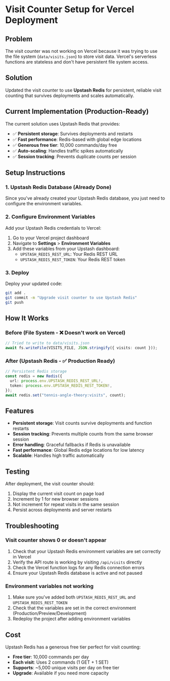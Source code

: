 # Visit Counter Setup for Vercel Deployment

## Problem

The visit counter was not working on Vercel because it was trying to use the file system (`data/visits.json`) to store visit data. Vercel's serverless functions are stateless and don't have persistent file system access.

## Solution

Updated the visit counter to use **Upstash Redis** for persistent, reliable visit counting that survives deployments and scales automatically.

## Current Implementation (Production-Ready)

The current solution uses Upstash Redis that provides:

- ✅ **Persistent storage**: Survives deployments and restarts
- ✅ **Fast performance**: Redis-based with global edge locations
- ✅ **Generous free tier**: 10,000 commands/day free
- ✅ **Auto-scaling**: Handles traffic spikes automatically
- ✅ **Session tracking**: Prevents duplicate counts per session

## Setup Instructions

### 1. Upstash Redis Database (Already Done)

Since you've already created your Upstash Redis database, you just need to configure the environment variables.

### 2. Configure Environment Variables

Add your Upstash Redis credentials to Vercel:

1. Go to your Vercel project dashboard
2. Navigate to **Settings** > **Environment Variables**
3. Add these variables from your Upstash dashboard:
   - `UPSTASH_REDIS_REST_URL`: Your Redis REST URL
   - `UPSTASH_REDIS_REST_TOKEN`: Your Redis REST token

### 3. Deploy

Deploy your updated code:

```bash
git add .
git commit -m "Upgrade visit counter to use Upstash Redis"
git push
```

## How It Works

### Before (File System - ❌ Doesn't work on Vercel)

```typescript
// Tried to write to data/visits.json
await fs.writeFile(VISITS_FILE, JSON.stringify({ visits: count }));
```

### After (Upstash Redis - ✅ Production Ready)

```typescript
// Persistent Redis storage
const redis = new Redis({
  url: process.env.UPSTASH_REDIS_REST_URL!,
  token: process.env.UPSTASH_REDIS_REST_TOKEN!,
});
await redis.set("tennis-angle-theory:visits", count);
```

## Features

- **Persistent storage**: Visit counts survive deployments and function restarts
- **Session tracking**: Prevents multiple counts from the same browser session
- **Error handling**: Graceful fallbacks if Redis is unavailable
- **Fast performance**: Global Redis edge locations for low latency
- **Scalable**: Handles high traffic automatically

## Testing

After deployment, the visit counter should:

1. Display the current visit count on page load
2. Increment by 1 for new browser sessions
3. Not increment for repeat visits in the same session
4. Persist across deployments and server restarts

## Troubleshooting

### Visit counter shows 0 or doesn't appear

1. Check that your Upstash Redis environment variables are set correctly in Vercel
2. Verify the API route is working by visiting `/api/visits` directly
3. Check the Vercel function logs for any Redis connection errors
4. Ensure your Upstash Redis database is active and not paused

### Environment variables not working

1. Make sure you've added both `UPSTASH_REDIS_REST_URL` and `UPSTASH_REDIS_REST_TOKEN`
2. Check that the variables are set in the correct environment (Production/Preview/Development)
3. Redeploy the project after adding environment variables

## Cost

Upstash Redis has a generous free tier perfect for visit counting:

- **Free tier**: 10,000 commands per day
- **Each visit**: Uses 2 commands (1 GET + 1 SET)
- **Supports**: ~5,000 unique visits per day on free tier
- **Upgrade**: Available if you need more capacity
